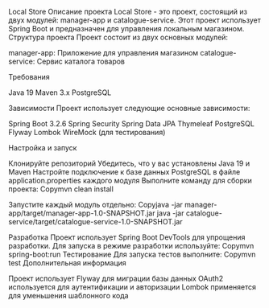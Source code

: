Local Store
Описание проекта
Local Store - это проект, состоящий из двух модулей: manager-app и catalogue-service. Этот проект использует Spring Boot и предназначен для управления локальным магазином.
Структура проекта
Проект состоит из двух основных модулей:

manager-app: Приложение для управления магазином
catalogue-service: Сервис каталога товаров

Требования

Java 19
Maven 3.x
PostgreSQL

Зависимости
Проект использует следующие основные зависимости:

Spring Boot 3.2.6
Spring Security
Spring Data JPA
Thymeleaf
PostgreSQL
Flyway
Lombok
WireMock (для тестирования)

Настройка и запуск

Клонируйте репозиторий
Убедитесь, что у вас установлены Java 19 и Maven
Настройте подключение к базе данных PostgreSQL в файле application.properties каждого модуля
Выполните команду для сборки проекта:
Copymvn clean install

Запустите каждый модуль отдельно:
Copyjava -jar manager-app/target/manager-app-1.0-SNAPSHOT.jar
java -jar catalogue-service/target/catalogue-service-1.0-SNAPSHOT.jar


Разработка
Проект использует Spring Boot DevTools для упрощения разработки. Для запуска в режиме разработки используйте:
Copymvn spring-boot:run
Тестирование
Для запуска тестов выполните:
Copymvn test
Дополнительная информация

Проект использует Flyway для миграции базы данных
OAuth2 используется для аутентификации и авторизации
Lombok применяется для уменьшения шаблонного кода
